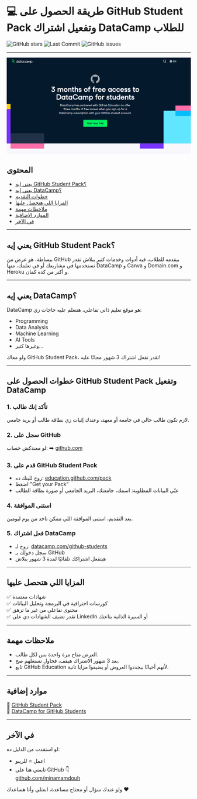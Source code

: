 # 💻 طريقة الحصول على GitHub Student Pack وتفعيل اشتراك DataCamp للطلاب

![GitHub stars](https://img.shields.io/github/stars/MinaaMamdouh/datacamp-github-student-activation)
![Last Commit](https://img.shields.io/github/last-commit/MinaaMamdouh/datacamp-github-student-activation)
![GitHub issues](https://img.shields.io/github/issues/MinaaMamdouh/datacamp-github-student-activation)



---
![GitHub issues](https://github.com/MinaaMamdouh/datacamp-github-student-activation/blob/main/Screenshot%202025-04-29%20221815.png)


##  المحتوى
- [يعني إيه GitHub Student Pack؟](#يعني-إيه-github-student-pack)
- [يعني إيه DataCamp؟](#يعني-إيه-datacamp)
- [خطوات التقديم](#خطوات-الحصول-على-github-student-pack-وتفعيل-datacamp)
- [المزايا اللي هتحصل عليها](#المزايا-اللي-هتحصل-عليها)
- [ملاحظات مهمة](#ملاحظات-مهمة)
- [الموارد الإضافية](#موارد-إضافية)
- [في الآخر](#في-الآخر)

---

## يعني إيه GitHub Student Pack؟

ببساطة، هو عرض من GitHub بيقدمه للطلاب، فيه أدوات وخدمات كتير ببلاش تقدر تستخدمها في مشاريعك أو في تعلمك، منها DataCamp و Canva و Domain.com و Heroku و أكتر من كده كمان.

---

## يعني إيه DataCamp؟

DataCamp هو موقع تعليم ذاتي تفاعلي، هتتعلم عليه حاجات زي:
- Programming
- Data Analysis
- Machine Learning
- AI Tools
- وغيرها كتير...

ولو معاك GitHub Student Pack، تقدر تفعل اشتراك 3 شهور مجانًا عليه!

---

## خطوات الحصول على GitHub Student Pack وتفعيل DataCamp

### 1. تأكد إنك طالب
لازم تكون طالب حالي في جامعة أو معهد، وعندك إثبات زي بطاقة طالب أو بريد جامعي.

### 2. سجل على GitHub
لو معندكش حساب:
➡️ [github.com](https://github.com)

### 3. قدم على GitHub Student Pack
- روح للينك ده: [education.github.com/pack](https://education.github.com/pack)
- اضغط "Get your Pack"
- عبّي البيانات المطلوبة: اسمك، جامعتك، البريد الجامعي أو صورة بطاقة الطالب

### 4. استنى الموافقة
بعد التقديم، استنى الموافقة اللي ممكن تاخد من يوم ليومين.

### 5. فعل اشتراك DataCamp
- روح لـ: [datacamp.com/github-students](https://www.datacamp.com/github-students)
- سجل دخولك بـ GitHub
- هيتفعل اشتراكك تلقائيًا لمدة 3 شهور ببلاش

---

## المزايا اللي هتحصل عليها

✅ شهادات معتمدة  
✅ كورسات احترافية في البرمجة وتحليل البيانات  
✅ محتوى تفاعلي من غير ما تزهق  
✅ تقدر تضيف الشهادات دي على LinkedIn أو السيرة الذاتية بتاعتك

---

## ملاحظات مهمة

- العرض متاح مرة واحدة بس لكل طالب.
- بعد 3 شهور الاشتراك هيقف، فحاول تستغلهم صح.
- تابع GitHub Education لأنهم أحيانًا بيجددوا العروض أو يضيفوا مزايا تانية.

---

## موارد إضافية

🔗 [GitHub Student Pack](https://education.github.com/pack)  
🔗 [DataCamp for GitHub Students](https://www.datacamp.com/github-students)

---

## في الآخر

لو استفدت من الدليل ده:
- اعمل ⭐ للريبو
- تابعني هنا على GitHub 👇  
[github.com/minamamdouh](https://github.com/MinaaMamdouh)

ولو عندك سؤال أو محتاج مساعدة، ابعتلي وأنا هساعدك ❤️  
